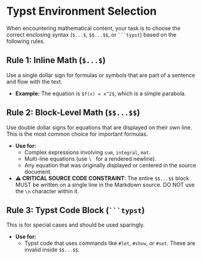 # Typst Environment Selection

When encountering mathematical content, your task is to choose the correct enclosing syntax (`$...$`, `$$...$$`, or ` ```typst `) based on the following rules.

## Rule 1: Inline Math (`$...$`)
Use a single dollar sign for formulas or symbols that are part of a sentence and flow with the text.
- **Example:** The equation is `$f(x) = x^2$`, which is a simple parabola.

## Rule 2: Block-Level Math (`$$...$$`)
Use double dollar signs for equations that are displayed on their own line. This is the most common choice for important formulas.
- **Use for:**
  - Complex expressions involving `sum`, `integral`, `mat`.
  - Multi-line equations (use `\ ` for a rendered newline).
  - Any equation that was originally displayed or centered in the source document.
- **⚠️ CRITICAL SOURCE CODE CONSTRAINT:** The entire `$$...$$` block MUST be written on a single line in the Markdown source. DO NOT use the `\n` character within it.

## Rule 3: Typst Code Block (` ```typst `)
This is for special cases and should be used sparingly.
- **Use for:**
  - Typst code that uses commands like `#let`, `#show`, or `#set`. These are invalid inside `$$...$$`.
